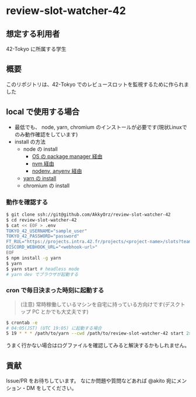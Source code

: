 # review-slot-watcher-42

## 想定する利用者

42-Tokyo に所属する学生

## 概要

このリポジトリは、42-Tokyo でのレビュースロットを監視するために作られました

## local で使用する場合

- 最低でも、 node, yarn, chromium のインストールが必要です(現状Linuxでのみ動作確認をしています)
- install の方法
  - node の install
    - [OS の package manager 経由](https://nodejs.dev/download/package-manager/)
    - [nvm 経由](https://github.com/nvm-sh/nvm)
    - [nodenv, anyenv 経由](https://github.com/nodenv/nodenv)
  - [yarn の install](https://classic.yarnpkg.com/lang/en/docs/install/#debian-stable)
  - chromium の install

### 動作を確認する

```bash
$ git clone ssh://git@github.com/AkkyOrz/review-slot-watcher-42
$ cd review-slot-watcher-42
$ cat << EOF > .env
TOKYO_42_USERNAME="sample_user"
TOKYO_42_PASSWORD="password"
FT_RUL="https://projects.intra.42.fr/projects/<project-name>/slots?team_id=<id>"
DISCORD_WEBHOOK_URL="<webhook-url>"
EOF
$ npm install -g yarn
$ yarn
$ yarn start # headless mode
# yarn dev でブラウザが起動する
```

### cron で毎日決まった時刻に起動する

> (注意)
> 常時稼働しているマシンを自宅に持っている方向けです(デスクトップ PC とかでも大丈夫です)

```bash
$ crontab -e
# 04:05(JST) (UTC 19:05) に起動する場合
5 19 * * * /path/to/yarn --cwd /path/to/review-slot-watcher-42 start 2>> /path/to/error.log >> /path/to/result.log
```

うまく行かない場合はログファイルを確認してみると解決するかもしれません。

## 貢献

Issue/PR をお待ちしています。
なにか問題や質問などあれば @akito 宛にメンション・DM をしてください。
